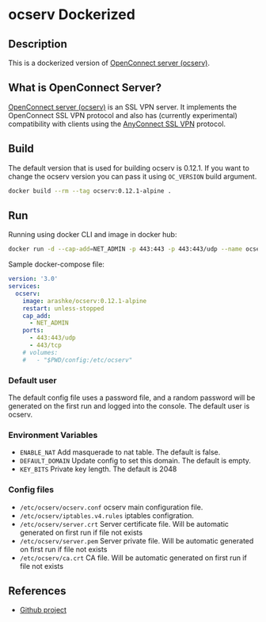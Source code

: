 # ocserv Dockerized

## Description

This is a dockerized version of [OpenConnect server (ocserv)](http://www.infradead.org/ocserv/).

## What is OpenConnect Server?

[OpenConnect server (ocserv)](http://www.infradead.org/ocserv/) is an SSL VPN server. It implements the OpenConnect SSL VPN protocol and also has (currently experimental) compatibility with clients using the [AnyConnect SSL VPN](http://www.cisco.com/c/en/us/support/security/anyconnect-vpn-client/tsd-products-support-series-home.html) protocol.

## Build

The default version that is used for building ocserv is 0.12.1. If you want to change the ocserv version you can pass it using `OC_VERSION` build argument.

```bash
docker build --rm --tag ocserv:0.12.1-alpine .
```

## Run

Running using docker CLI and image in docker hub:

```bash
docker run -d --cap-add=NET_ADMIN -p 443:443 -p 443:443/udp --name ocserv arashke/ocserv:0.12.1-alpine
```

Sample docker-compose file:

```yaml
version: '3.0'
services:
  ocserv:
    image: arashke/ocserv:0.12.1-alpine
    restart: unless-stopped
    cap_add:
      - NET_ADMIN
    ports:
      - 443:443/udp
      - 443/tcp
    # volumes:
    #   - "$PWD/config:/etc/ocserv"
```

### Default user

The default config file uses a password file, and a random password will be generated on the first run and logged into the console.
The default user is ocserv.

### Environment Variables

- `ENABLE_NAT` Add masquerade to nat table. The default is false.
- `DEFAULT_DOMAIN` Update config to set this domain. The default is empty.
- `KEY_BITS` Private key length. The default is 2048

### Config files

- `/etc/ocserv/ocserv.conf` ocserv main configuration file.
- `/etc/ocserv/iptables.v4.rules` iptables configration.
- `/etc/ocserv/server.crt` Server certificate file. Will be automatic generated on first run if file not exists
- `/etc/ocserv/server.pem` Server private file. Will be automatic generated on first run if file not exists
- `/etc/ocserv/ca.crt` CA file. Will be automatic generated on first run if file not exists

## References

- [Github project](https://github.com/arash-ke/ocserv-docker)

